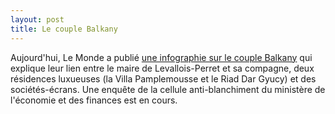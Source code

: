 ```yaml
---
layout: post
title: Le couple Balkany
---
```

Aujourd'hui, Le Monde a publié [une infographie sur le couple Balkany](http://www.lemonde.fr/les-decodeurs/visuel/2014/10/23/villa-pamplemousse-riad-de-marakech-comprendre-l-affaire-balkany-en-une-infographie_4510745_4355770.html)
qui explique leur lien entre le maire de Levallois-Perret et sa
compagne, deux résidences luxueuses (la Villa Pamplemousse et le Riad
Dar Gyucy) et des sociétés-écrans. Une enquête de la cellule
anti-blanchiment du ministère de l'économie et des finances est en
cours.
